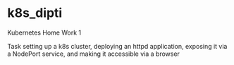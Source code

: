 # k8s_dipti
Kubernetes Home Work 1

Task
setting up a k8s cluster, deploying an httpd application, exposing it via a NodePort service, and making it accessible via a browser
